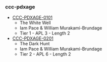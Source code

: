 ### ccc-pdxage
* [CCC-PDXAGE-0101](http://www.dmsguild.com/product/214453/CCCPDXAGE0101-The-White-Well?affiliate_id=757342)
    * The White Well
    * Iam Pace & William Murakami-Brundage
    * Tier 1 - APL 3 - Length 2
* [CCC-PDXAGE-0201](http://www.dmsguild.com/product/214451/CCCPDXAGE0201-The-Dark-Hunt?affiliate_id=757342)
    * The Dark Hunt
    * Iam Pace & William Murakami-Brundage
    * Tier 2 - APL 6 - Length 2
